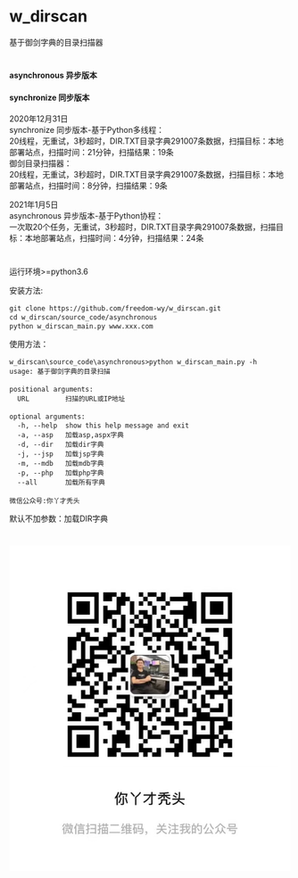 # w_dirscan
基于御剑字典的目录扫描器
#
#### asynchronous 异步版本  
#### synchronize 同步版本

2020年12月31日  
synchronize 同步版本-基于Python多线程：  
20线程，无重试，3秒超时，DIR.TXT目录字典291007条数据，扫描目标：本地部署站点，扫描时间：21分钟，扫描结果：19条  
御剑目录扫描器：  
20线程，无重试，3秒超时，DIR.TXT目录字典291007条数据，扫描目标：本地部署站点，扫描时间：8分钟，扫描结果：9条  

2021年1月5日  
asynchronous 异步版本-基于Python协程：  
一次取20个任务，无重试，3秒超时，DIR.TXT目录字典291007条数据，扫描目标：本地部署站点，扫描时间：4分钟，扫描结果：24条  
#
运行环境>=python3.6  

安装方法:  
```shell script
git clone https://github.com/freedom-wy/w_dirscan.git
cd w_dirscan/source_code/asynchronous
python w_dirscan_main.py www.xxx.com
```
使用方法：
```shell script
w_dirscan\source_code\asynchronous>python w_dirscan_main.py -h
usage: 基于御剑字典的目录扫描

positional arguments:
  URL         扫描的URL或IP地址

optional arguments:
  -h, --help  show this help message and exit
  -a, --asp   加载asp,aspx字典
  -d, --dir   加载dir字典
  -j, --jsp   加载jsp字典
  -m, --mdb   加载mdb字典
  -p, --php   加载php字典
  --all       加载所有字典

微信公众号:你丫才秃头
```
默认不加参数：加载DIR字典
#
![](gzh.jpg)
